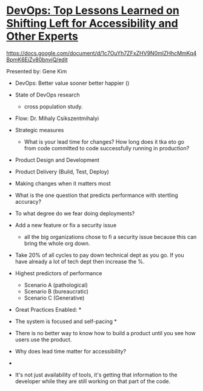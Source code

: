 # [DevOps: Top Lessons Learned on Shifting Left for Accessibility and Other Experts](https://www.deque.com/axe-con/sessions/top-lessons-learned-on-shifting-left-for-accessibility-and-other-experts/)

https://docs.google.com/document/d/1c7OuYh7ZFxZHV9N0mlZHhcMmKq4BpmK6EiZv80bnviQ/edit 

Presented by: Gene Kim

* DevOps: Better value sooner better happier ()

* State of DevOps research
  * cross population study.

* Flow: Dr. Mihaly Csikszentmihalyi

* Strategic measures
  * What is your lead time for changes? How long does it tka eto go from code committed to code successfully running in production?
* Product Design and Development
* Product Delivery (Build, Test, Deploy)
* Making changes when it matters most
* What is the one question that predicts performance with stertling accuracy?
* To what degree do we fear doing deployments?

* Add a new feature or fix a security issue
  * all the big organizations chose to fi a security issue because this can bring the whole org down.

* Take 20% of all cycles to pay down technical dept as you go. If you have already a lot of tech dept then increase the %.
* Highest predictors of performance
  * Scenario A (pathological)
  * Scenario B (bureaucratic)
  * Scenario C (Generative)

* Great Practices Enabled:
  * 
* The system is focused and self-pacing
  *  

* There is no better way to know how to build a product until you see how users use the product.

*  Why does lead time matter for accessibility?
  *
 * It's not just availability of tools, it's getting that information to the developer while they are still working on that part of the code.
